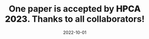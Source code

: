 ---
title: "One paper is accepted by <strong style=\"font-weight: 800;\">HPCA 2023</strong>. Thanks to all collaborators!"
date: 2022-10-01
---